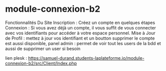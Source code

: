 # module-connexion-b2


Fonctionnalités Du Site
Inscription : Créez un compte en quelques étapes
Connexion : Si vous avez déjà un compte, il vous suffit de vous connecter avec vos identifiants pour accéder à votre espace personnel.
Mise à Jour de Profil : mettez à jour vos identifiant et un boutton supprimer le compte est aussi disponible,
panel admin : permet de voir tout les users de la bdd et aussi de supprimer un user si besoin 


lien plesk : https://samuel-durand.students-laplateforme.io/module-connexion-b2/src/Client/Index.php
